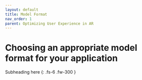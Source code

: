 ```yaml
---
layout: default
title: Model Format
nav_order: 1
parent: Optimizing User Experience in AR
---
```


# Choosing an appropriate model format for your application

Subheading here
{: .fs-6 .fw-300 }
